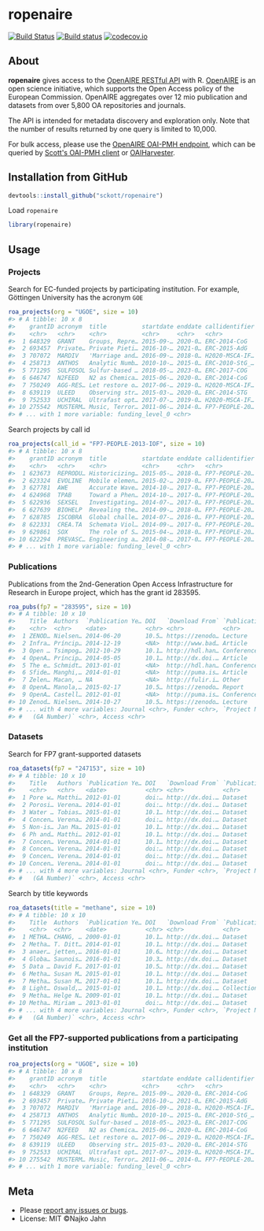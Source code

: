 

# ropenaire

[![Build Status](https://travis-ci.org/njahn82/ropenaire.svg?branch=master)](https://travis-ci.org/njahn82/ropenaire)
[![Build status](https://ci.appveyor.com/api/projects/status/github/njahn82/ropenaire?branch=master)](https://ci.appveyor.com/project/njahn82/ropenaire)
[![codecov.io](http://codecov.io/github/njahn82/ropenaire/coverage.svg?branch=master)](http://codecov.io/github/njahn82/ropenaire?branch=master)

## About

**ropenaire** gives access to the [OpenAIRE RESTful API](http://api.openaire.eu/) with R. [OpenAIRE](https://www.openaire.eu/) is an open science initiative, which supports the Open Access policy of the European Commission. OpenAIRE aggregates over 12 mio publication and datasets from over 5,800 OA repositories and journals.

The API is intended for metadata discovery and exploration only. Note that the number of results returned by one query is limited to 10,000.

For bulk access, please use the [OpenAIRE OAI-PMH endpoint](http://api.openaire.eu/#cha_oai_pmh), which can be queried by [Scott's OAI-PMH client](https://github.com/sckott/oai) or [OAIHarvester](https://cran.r-project.org/web/packages/OAIHarvester/index.html).

## Installation from GitHub


```r
devtools::install_github("sckott/ropenaire")
```

Load `ropenaire`


```r
library(ropenaire)
```

## Usage 

### Projects

Search for EC-funded projects by participating institution. For example, Göttingen University has the acronym `GOE`


```r
roa_projects(org = "UGOE", size = 10)
#> # A tibble: 10 x 8
#>    grantID acronym  title          startdate enddate callidentifier ecsc39
#>    <chr>   <chr>    <chr>          <chr>     <chr>   <chr>          <chr> 
#>  1 648329  GRANT    Groups, Repre… 2015-09-… 2020-0… ERC-2014-CoG   ""    
#>  2 693457  Private… Private Pieti… 2016-10-… 2021-0… ERC-2015-AdG   ""    
#>  3 707072  MARDIV   'Marriage and… 2016-09-… 2018-0… H2020-MSCA-IF… ""    
#>  4 258713  ANTHOS   Analytic Numb… 2010-10-… 2015-0… ERC-2010-StG_… false 
#>  5 771295  SULFOSOL Sulfur-based … 2018-05-… 2023-0… ERC-2017-COG   ""    
#>  6 646747  N2FEED   N2 as Chemica… 2015-06-… 2020-0… ERC-2014-CoG   ""    
#>  7 750249  AGG-RES… Let restore o… 2017-06-… 2019-0… H2020-MSCA-IF… ""    
#>  8 639119  ULEED    Observing str… 2015-03-… 2020-0… ERC-2014-STG   ""    
#>  9 752533  UCHIRAL  Ultrafast opt… 2017-07-… 2019-0… H2020-MSCA-IF… ""    
#> 10 275542  MUSTERM… Music, Terror… 2011-06-… 2014-0… FP7-PEOPLE-20… false 
#> # ... with 1 more variable: funding_level_0 <chr>
```

Search projects by call id


```r
roa_projects(call_id = "FP7-PEOPLE-2013-IOF", size = 10)
#> # A tibble: 10 x 8
#>    grantID acronym  title          startdate enddate callidentifier ecsc39
#>    <chr>   <chr>    <chr>          <chr>     <chr>   <chr>          <chr> 
#>  1 623673  REPRODU… Historicizing… 2015-05-… 2018-0… FP7-PEOPLE-20… false 
#>  2 623324  EVOLINE  Mobile elemen… 2015-02-… 2019-0… FP7-PEOPLE-20… false 
#>  3 627781  AWE      Accurate Wave… 2014-10-… 2017-0… FP7-PEOPLE-20… false 
#>  4 624968  TPAB     Toward a Phen… 2014-10-… 2017-0… FP7-PEOPLE-20… false 
#>  5 622936  SEXSEL   Investigating… 2014-07-… 2017-0… FP7-PEOPLE-20… false 
#>  6 627639  BIOHELP  Revealing the… 2014-09-… 2018-0… FP7-PEOPLE-20… false 
#>  7 628785  ISCOBRA  Global challe… 2014-07-… 2016-0… FP7-PEOPLE-20… false 
#>  8 622331  CREA.TA  Schemata Viol… 2014-09-… 2017-0… FP7-PEOPLE-20… false 
#>  9 629861  SOX      The role of S… 2015-04-… 2018-0… FP7-PEOPLE-20… false 
#> 10 622294  PREVASC… Engineering a… 2014-08-… 2017-0… FP7-PEOPLE-20… false 
#> # ... with 1 more variable: funding_level_0 <chr>
```


### Publications

Publications from the 2nd-Generation Open Access Infrastructure for Research in Europe project, which has the grant id 283595.


```r
roa_pubs(fp7 = "283595", size = 10)
#> # A tibble: 10 x 10
#>    Title  Authors  `Publication Ye… DOI   `Download From` `Publication ty…
#>    <chr>  <chr>    <date>           <chr> <chr>           <chr>           
#>  1 ZENOD… Nielsen… 2014-06-20       10.5… https://zenodo… Lecture         
#>  2 Infra… Príncip… 2014-12-19       <NA>  http://www.bad… Article         
#>  3 Open … Tsimpog… 2012-10-29       10.1… http://hdl.han… Conference obje…
#>  4 OpenA… Príncip… 2014-05-05       10.1… http://dx.doi.… Article         
#>  5 The e… Schmidt… 2013-01-01       <NA>  http://hdl.han… Conference obje…
#>  6 Sfide… Manghi,… 2014-01-01       <NA>  http://puma.is… Article         
#>  7 Zelen… Macan, … NA               <NA>  http://fulir.i… Other           
#>  8 OpenA… Manola,… 2015-02-17       10.5… https://zenodo… Report          
#>  9 OpenA… Castell… 2012-01-01       <NA>  http://puma.is… Conference obje…
#> 10 Zenod… Nielsen… 2014-10-27       10.5… https://zenodo… Lecture         
#> # ... with 4 more variables: Journal <chr>, Funder <chr>, `Project Name
#> #   (GA Number)` <chr>, Access <chr>
```

### Datasets

Search for FP7 grant-supported datasets


```r
roa_datasets(fp7 = "247153", size = 10)
#> # A tibble: 10 x 10
#>    Title   Authors `Publication Ye… DOI   `Download From` `Publication ty…
#>    <chr>   <chr>   <date>           <chr> <chr>           <chr>           
#>  1 Pore w… Matthi… 2012-01-01       doi:… http://dx.doi.… Dataset         
#>  2 Porosi… Verena… 2014-01-01       doi:… http://dx.doi.… Dataset         
#>  3 Water … Tobias… 2015-01-01       10.1… http://dx.doi.… Dataset         
#>  4 Concen… Verena… 2014-01-01       doi:… http://dx.doi.… Dataset         
#>  5 Non-is… Jan Ma… 2015-01-01       10.1… http://dx.doi.… Dataset         
#>  6 Ph and… Matthi… 2012-01-01       10.1… http://dx.doi.… Dataset         
#>  7 Concen… Verena… 2014-01-01       10.1… http://dx.doi.… Dataset         
#>  8 Concen… Verena… 2014-01-01       doi:… http://dx.doi.… Dataset         
#>  9 Concen… Verena… 2014-01-01       doi:… http://dx.doi.… Dataset         
#> 10 Concen… Verena… 2014-01-01       doi:… http://dx.doi.… Dataset         
#> # ... with 4 more variables: Journal <chr>, Funder <chr>, `Project Name
#> #   (GA Number)` <chr>, Access <chr>
```

Search by title keywords


```r
roa_datasets(title = "methane", size = 10)
#> # A tibble: 10 x 10
#>    Title  Authors  `Publication Ye… DOI   `Download From` `Publication ty…
#>    <chr>  <chr>    <date>           <chr> <chr>           <chr>           
#>  1 METHA… CHANG, … 2000-01-01       10.1… http://dx.doi.… Dataset         
#>  2 Metha… T. Ditt… 2014-01-01       10.1… http://dx.doi.… Dataset         
#>  3 anaer… jetten,… 2016-01-01       10.6… http://dx.doi.… Dataset         
#>  4 Globa… Saunois… 2016-01-01       10.3… http://dx.doi.… Dataset         
#>  5 Data … David F… 2017-01-01       10.5… http://dx.doi.… Dataset         
#>  6 Metha… Susan M… 2015-01-01       10.1… http://dx.doi.… Dataset         
#>  7 Metha… Susan M… 2017-01-01       10.1… http://dx.doi.… Dataset         
#>  8 Light… Oswald,… 2015-01-01       10.1… http://dx.doi.… Collection      
#>  9 Metha… Helge N… 2009-01-01       10.1… http://dx.doi.… Dataset         
#> 10 Metha… Miriam … 2013-01-01       doi:… http://dx.doi.… Dataset         
#> # ... with 4 more variables: Journal <chr>, Funder <chr>, `Project Name
#> #   (GA Number)` <chr>, Access <chr>
```

### Get all the FP7-supported publications from a participating institution 


```r
roa_projects(org = "UGOE", size = 10)
#> # A tibble: 10 x 8
#>    grantID acronym  title          startdate enddate callidentifier ecsc39
#>    <chr>   <chr>    <chr>          <chr>     <chr>   <chr>          <chr> 
#>  1 648329  GRANT    Groups, Repre… 2015-09-… 2020-0… ERC-2014-CoG   ""    
#>  2 693457  Private… Private Pieti… 2016-10-… 2021-0… ERC-2015-AdG   ""    
#>  3 707072  MARDIV   'Marriage and… 2016-09-… 2018-0… H2020-MSCA-IF… ""    
#>  4 258713  ANTHOS   Analytic Numb… 2010-10-… 2015-0… ERC-2010-StG_… false 
#>  5 771295  SULFOSOL Sulfur-based … 2018-05-… 2023-0… ERC-2017-COG   ""    
#>  6 646747  N2FEED   N2 as Chemica… 2015-06-… 2020-0… ERC-2014-CoG   ""    
#>  7 750249  AGG-RES… Let restore o… 2017-06-… 2019-0… H2020-MSCA-IF… ""    
#>  8 639119  ULEED    Observing str… 2015-03-… 2020-0… ERC-2014-STG   ""    
#>  9 752533  UCHIRAL  Ultrafast opt… 2017-07-… 2019-0… H2020-MSCA-IF… ""    
#> 10 275542  MUSTERM… Music, Terror… 2011-06-… 2014-0… FP7-PEOPLE-20… false 
#> # ... with 1 more variable: funding_level_0 <chr>
```

## Meta

* Please [report any issues or bugs](https://github.com/njahn82/ropenaire/issues).
* License: MIT ©Najko Jahn
